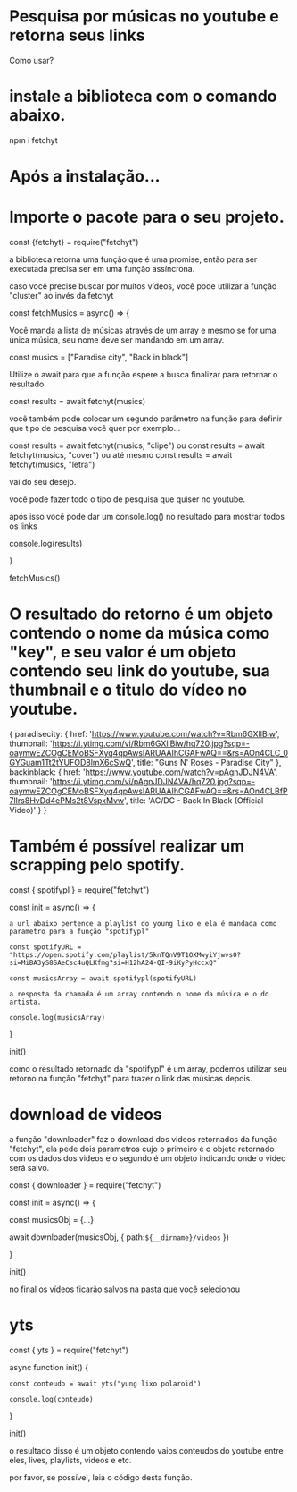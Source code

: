
# Pesquisa por músicas no youtube e retorna seus links

Como usar?

# instale a biblioteca com o comando abaixo.

npm i fetchyt

# Após a instalação...

# Importe o pacote para o seu projeto.

const {fetchyt} = require("fetchyt")

a biblioteca retorna uma função que é uma promise, então para ser executada precisa ser em uma função assíncrona.

caso você precise buscar por muitos vídeos, você pode utilizar a função "cluster" ao invés da fetchyt

const fetchMusics = async() => {

  Você manda a lista de músicas através de um array e mesmo se for uma única música, seu nome deve ser mandando em um array.

  const musics = ["Paradise city", "Back in black"]

  Utilize o await para que a função espere a busca finalizar para retornar o resultado.

  const results = await fetchyt(musics)

  você também pode colocar um segundo parâmetro na função para definir que tipo de pesquisa você quer por exemplo...

  const results = await fetchyt(musics, "clipe")
  ou
  const results = await fetchyt(musics, "cover")
  ou até mesmo
  const results = await fetchyt(musics, "letra")

  vai do seu desejo.

  você pode fazer todo o tipo de pesquisa que quiser no youtube.

  após isso você pode dar um console.log() no resultado para mostrar todos os links

  console.log(results)

}

fetchMusics()


# O resultado do retorno é um objeto contendo o nome da música como "key", e seu valor é um objeto contendo seu link do youtube, sua thumbnail e o titulo do vídeo no youtube.

{
  paradisecity: {
    href: 'https://www.youtube.com/watch?v=Rbm6GXllBiw',
    thumbnail: 'https://i.ytimg.com/vi/Rbm6GXllBiw/hq720.jpg?sqp=-oaymwEZCOgCEMoBSFXyq4qpAwsIARUAAIhCGAFwAQ==&rs=AOn4CLC_0GYGuam1Tt2tYUFOD8lmX6cSwQ',
    title: "Guns N' Roses - Paradise City"
  },
  backinblack: {
    href: 'https://www.youtube.com/watch?v=pAgnJDJN4VA',
    thumbnail: 'https://i.ytimg.com/vi/pAgnJDJN4VA/hq720.jpg?sqp=-oaymwEZCOgCEMoBSFXyq4qpAwsIARUAAIhCGAFwAQ==&rs=AOn4CLBfP7lIrs8HvDd4ePMs2t8VspxMvw',
    title: 'AC/DC - Back In Black (Official Video)'
  }
}

# Também é possível realizar um scrapping pelo spotify.

const { spotifypl } = require("fetchyt")

const init = async() => {

    a url abaixo pertence a playlist do young lixo e ela é mandada como parametro para a função "spotifypl"

    const spotifyURL = "https://open.spotify.com/playlist/5knTQnV9T1OXMwyiYjwvs0?si=MiBA3yS8SAeCsc4uQLKfmg?si=H12hA24-QI-9iKyPyHccxQ"

    const musicsArray = await spotifypl(spotifyURL)

    a resposta da chamada é um array contendo o nome da música e o do artista.

    console.log(musicsArray)
}

init()

como o resultado retornado da "spotifypl" é um array, podemos utilizar seu retorno na função "fetchyt" para trazer o link das músicas depois.

# download de videos

a função "downloader" faz o download dos videos retornados da função "fetchyt", ela pede dois parametros cujo o primeiro é o objeto retornado com os dados dos videos e o segundo é um objeto indicando onde o video será salvo.

const { downloader } = require("fetchyt")

const init = async() => {

  const musicsObj = {...}

  await downloader(musicsObj, {
      path:`${__dirname}/videos`
  })
   
}

init()

no final os vídeos ficarão salvos na pasta que você selecionou

# yts

const { yts } = require("fetchyt")

async function init() {

    const conteudo = await yts("yung lixo polaroid")

    console.log(conteudo)
   
}

init()

o resultado disso é um objeto contendo vaios conteudos do youtube entre eles, lives, playlists, videos e etc.

por favor, se possível, leia o código desta função.